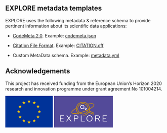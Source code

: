 ## EXPLORE metadata templates

EXPLORE uses the following metadata & reference schema to provide pertinent information about its scientific data applications:

- [CodeMeta 2.0](https://codemeta.github.io/). Example: [codemeta.json](codemeta.json)  

- [Citation File Format](https://citation-file-format.github.io/). Example: [CITATION.cff](CITATION.cff)  

- Custom MetaData schema. Example: [metadata.yml](metadata.yml)


## Acknowledgements

This project has received funding from the European Union’s Horizon 2020 research and innovation programme under grant agreement No 101004214. 

<img src='logoEU.jpg' height='100' /> <img src='Explore_Logo_Box.png' height='100' />
